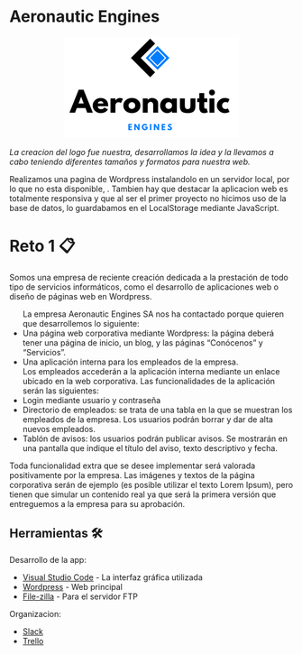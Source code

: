 # Aeronautic Engines
<p align="center">
  <img src="https://raw.githubusercontent.com/uvadillo/aeronautic-engines/main/media/logoCompleto.png">
</p>

<p><i>La creacion del logo fue nuestra, desarrollamos la idea y la llevamos a cabo teniendo diferentes tamaños y formatos para nuestra web.</i></p>

<p>Realizamos una pagina de Wordpress instalandolo en un servidor local, por lo que no esta disponible, .
  Tambien hay que destacar la aplicacion web es totalmente responsiva y que al ser el primer proyecto no hicimos uso de la base de datos, lo guardabamos en el LocalStorage mediante JavaScript.</p>

# Reto 1 📋
Somos una empresa de reciente creación dedicada a la prestación de todo tipo de
servicios informáticos, como el desarrollo de aplicaciones web o diseño de páginas web en
Wordpress.

<ul>
  La empresa Aeronautic Engines SA nos ha contactado porque quieren que
desarrollemos lo siguiente:
  <li>Una página web corporativa mediante Wordpress: la página deberá tener una página
    de inicio, un blog, y las páginas “Conócenos” y “Servicios”.</li>
    <li>Una aplicación interna para los empleados de la empresa.</li>
Los empleados accederán a la aplicación interna mediante un enlace ubicado en la
web corporativa. Las funcionalidades de la aplicación serán las siguientes:
  <li>Login mediante usuario y contraseña</li>
<li>Directorio de empleados: se trata de una tabla en la que se muestran los empleados
  de la empresa. Los usuarios podrán borrar y dar de alta nuevos empleados.</li>
<li>Tablón de avisos: los usuarios podrán publicar avisos. Se mostrarán en una pantalla
  que indique el título del aviso, texto descriptivo y fecha.</li>
  </ul>
Toda funcionalidad extra que se desee implementar será valorada positivamente por
la empresa.
Las imágenes y textos de la página corporativa serán de ejemplo (es posible utilizar el
texto Lorem Ipsum), pero tienen que simular un contenido real ya que será la primera versión
que entreguemos a la empresa para su aprobación.

## Herramientas 🛠️
Desarrollo de la app:
* [Visual Studio Code](https://code.visualstudio.com/) - La interfaz gráfica utilizada
* [Wordpress](https://wordpress.com/es/) - Web principal
* [File-zilla](https://filezilla-project.org/) - Para el servidor FTP

Organizacion:
* [Slack](https://slack.com/intl/es-es/)
* [Trello](https://trello.com/es)
